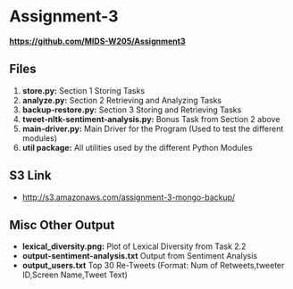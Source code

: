 # Assignment-3
**https://github.com/MIDS-W205/Assignment3**

## Files
1. **store.py:** Section 1 Storing Tasks
2. **analyze.py:** Section 2 Retrieving and Analyzing Tasks
3. **backup-restore.py:** Section 3 Storing and Retrieving Tasks
4. **tweet-nltk-sentiment-analysis.py:** Bonus Task from Section 2 above
5. **main-driver.py:** Main Driver for the Program (Used to test the different modules) 
6. **util package:** All utilities used by the different Python Modules

## S3 Link
* http://s3.amazonaws.com/assignment-3-mongo-backup/

## Misc Other Output
* **lexical_diversity.png:** Plot of Lexical Diversity from Task 2.2
* **output-sentiment-analysis.txt** Output from Sentiment Analysis
* **output_users.txt** Top 30 Re-Tweets (Format: Num of Retweets,tweeter ID,Screen Name,Tweet Text)